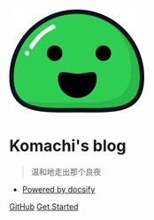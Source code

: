 <!-- _coverpage.md -->

![logo](_media/icon.svg)

# Komachi's blog

> 温和地走出那个良夜

- [Powered by docsify](https://docsify.js.org/)

[GitHub](https://github.com/Komachi1/myblog)
[Get Started](/JavaSE)